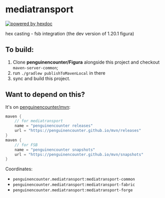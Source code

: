 # mediatransport

[![powered by hexdoc](https://img.shields.io/endpoint?url=https://hexxy.media/api/v0/badge/hexdoc?label=1)](https://github.com/hexdoc-dev/hexdoc)

hex casting - fsb integration (the dev version of 1.20.1 figura)

## To build:
1. Clone **penguinencounter/Figura** alongside this project and checkout `maven-server-common`;
2. run `./gradlew publishToMavenLocal` in there
3. sync and build this project.

## Want to depend on this?
It's on [penguinencounter/mvn](https://github.com/penguinencounter/mvn):

```kts
maven {
    // for mediatransport
    name = "penguinencounter releases"
    url = "https://penguinencounter.github.io/mvn/releases"
}
maven {
    // for FSB
    name = "penguinencounter snapshots"
    url = "https://penguinencounter.github.io/mvn/snapshots"
}
```

Coordinates:
- `penguinencounter.mediatransport:mediatransport-common`
- `penguinencounter.mediatransport:mediatransport-fabric`
- `penguinencounter.mediatransport:mediatransport-forge`
